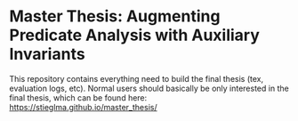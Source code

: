 # Master Thesis: Augmenting Predicate Analysis with Auxiliary Invariants

This repository contains everything need to build the final thesis (tex, evaluation logs, etc).
Normal users should basically be only interested in the final thesis, which can be found here: https://stieglma.github.io/master_thesis/
